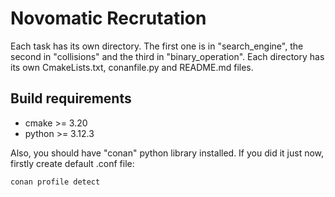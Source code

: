 # Novomatic Recrutation

Each task has its own directory. The first one is in "search_engine", the second in "collisions" and the third in
"binary_operation". Each directory has its own CmakeLists.txt, conanfile.py and README.md files.

## Build requirements

- cmake >= 3.20
- python >= 3.12.3

Also, you should have "conan" python library installed. If you did it just now, firstly create default .conf file:

```bash
conan profile detect
```